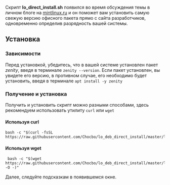 Скрипт **lo_direct_install.sh** появился во время обсуждения темы в личном блоге на [mintlinux.ru](http://www.mintlinux.ru/blogs/lin-lichka/ustanovka-openoffice-libreoffice-cherez-terminal.html) и он поможет вам установить самую свежую версию офисного пакета прямо с сайта разработчиков, одновременно определив разрядность вашей системы.
## Установка
### Зависимости
Перед установкой, убедитесь, что в вашей системе установлен пакет *zenity*, введя в терминале `zenity --version`. Если пакет установлен, вы увидете его версию, в противном случае, его необходимо будет установить, введя в терминале `apt install -y zenity`
### Получение и установка
Получить и установить скрипт можно разными способами, здесь рекомендуем использовать утилиту `curl` или `wget`
#### Используя curl
~~~
bash -c "$(curl -fsSL https://raw.githubusercontent.com/Chocbo/lo_deb_direct_install/master/lo_direct_install.sh)"
~~~
#### Используя wget
~~~
 bash -c "$(wget https://raw.githubusercontent.com/Chocbo/lo_deb_direct_install/master/lo_direct_install.sh -O -)"
~~~
Далее, следуйте подсказкам в появившемся окне.
